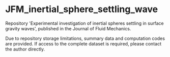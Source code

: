 # JFM_inertial_sphere_settling_wave
Repository 'Experimental investigation of inertial spheres settling in surface gravity waves', published in the Journal of Fluid Mechanics. 

Due to repository storage limitations, summary data and computation codes are provided. If access to the complete dataset is required, please contact the author directly.


